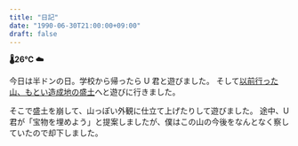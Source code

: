 ```yaml
---
title: "日記"
date: "1990-06-30T21:00:00+09:00"
draft: false
---
```


__🌡26℃ ☁__

今日は半ドンの日。学校から帰ったら U 君と遊びました。
そして[以前行った山、もとい造成地の盛土](./11-diary.md)へと遊びに行きました。

そこで盛土を崩して、山っぽい外観に仕立て上げたりして遊びました。
途中、U 君が「宝物を埋めよう」と提案しましたが、僕はこの山の今後をなんとなく察していたので却下しました。
